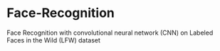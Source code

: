 # Face-Recognition
Face Recognition with convolutional neural network (CNN) on Labeled Faces in the Wild (LFW) dataset
